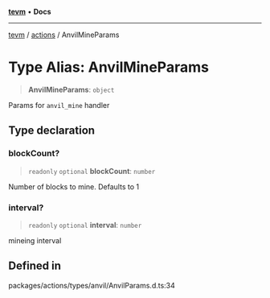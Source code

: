 [**tevm**](../../README.md) • **Docs**

***

[tevm](../../modules.md) / [actions](../README.md) / AnvilMineParams

# Type Alias: AnvilMineParams

> **AnvilMineParams**: `object`

Params for `anvil_mine` handler

## Type declaration

### blockCount?

> `readonly` `optional` **blockCount**: `number`

Number of blocks to mine. Defaults to 1

### interval?

> `readonly` `optional` **interval**: `number`

mineing interval

## Defined in

packages/actions/types/anvil/AnvilParams.d.ts:34
